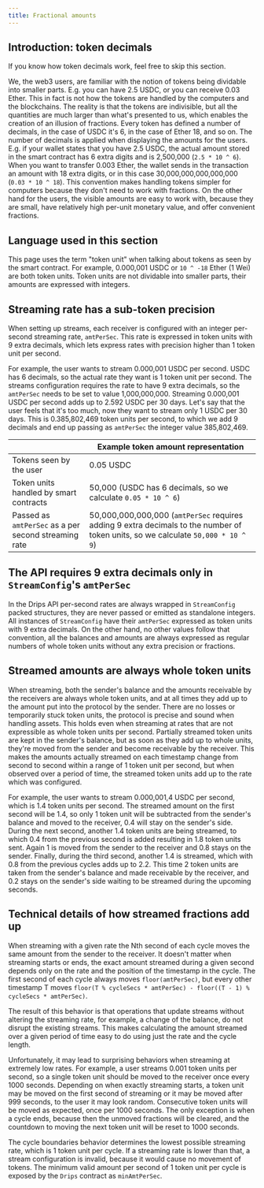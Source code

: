 ```yaml
---
title: Fractional amounts
---
```


## Introduction: token decimals

If you know how token decimals work, feel free to skip this section.

We, the web3 users, are familiar with the notion of tokens being dividable into smaller parts. E.g. you can have 2.5 USDC, or you can receive 0.03 Ether. This in fact is not how the tokens are handled by the computers and the blockchains. The reality is that the tokens are indivisible, but all the quantities are much larger than what's presented to us, which enables the creation of an illusion of fractions. Every token has defined a number of decimals, in the case of USDC it's 6, in the case of Ether 18, and so on. The number of decimals is applied when displaying the amounts for the users. E.g. if your wallet states that you have 2.5 USDC, the actual amount stored in the smart contract has 6 extra digits and is 2,500,000 (`2.5 * 10 ^ 6`). When you want to transfer 0.003 Ether, the wallet sends in the transaction an amount with 18 extra digits, or in this case 30,000,000,000,000,000 (`0.03 * 10 ^ 18`). This convention makes handling tokens simpler for computers because they don't need to work with fractions. On the other hand for the users, the visible amounts are easy to work with, because they are small, have relatively high per-unit monetary value, and offer convenient fractions.

## Language used in this section

This page uses the term "token unit" when talking about tokens as seen by the smart contract. For example, 0.000,001 USDC or `10 ^ -18` Ether (1 Wei) are both token units. Token units are not dividable into smaller parts, their amounts are expressed with integers.

## Streaming rate has a sub-token precision

When setting up streams, each receiver is configured with an integer per-second streaming rate, `amtPerSec`. This rate is expressed in token units with 9 extra decimals, which lets express rates with precision higher than 1 token unit per second.

For example, the user wants to stream 0.000,001 USDC per second. USDC has 6 decimals, so the actual rate they want is 1 token unit per second. The streams configuration requires the rate to have 9 extra decimals, so the `amtPerSec` needs to be set to value 1,000,000,000. Streaming 0.000,001 USDC per second adds up to 2.592 USDC per 30 days. Let's say that the user feels that it's too much, now they want to stream only 1 USDC per 30 days. This is 0.385,802,469 token units per second, to which we add 9 decimals and end up passing as `amtPerSec` the integer value 385,802,469.

|                                                             | Example token amount representation                                                                                                             |
| ----------------------------------------------------------- | ----------------------------------------------------------------------------------------------------------------------------------------------- |
| Tokens seen by the user                                     | 0.05 USDC                                                                                                                                       |
| Token units handled by smart contracts                      | 50,000 (USDC has 6 decimals, so we calculate `0.05 * 10 ^ 6`)                                                                            |
| Passed as `amtPerSec` as a per second streaming rate | 50,000,000,000,000 (`amtPerSec` requires adding 9 extra decimals to the number of token units, so we calculate `50,000 * 10 ^ 9`) |

## The API requires 9 extra decimals only in `StreamConfig`'s `amtPerSec`

In the Drips API per-second rates are always wrapped in `StreamConfig` packed structures, they are never passed or emitted as standalone integers. All instances of `StreamConfig` have their `amtPerSec` expressed as token units with 9 extra decimals. On the other hand, no other values follow that convention, all the balances and amounts are always expressed as regular numbers of whole token units without any extra precision or fractions.

## Streamed amounts are always whole token units

When streaming, both the sender's balance and the amounts receivable by the receivers are always whole token units, and at all times they add up to the amount put into the protocol by the sender. There are no losses or temporarily stuck token units, the protocol is precise and sound when handling assets. This holds even when streaming at rates that are not expressible as whole token units per second. Partially streamed token units are kept in the sender's balance, but as soon as they add up to whole units, they're moved from the sender and become receivable by the receiver. This makes the amounts actually streamed on each timestamp change from second to second within a range of 1 token unit per second, but when observed over a period of time, the streamed token units add up to the rate which was configured.

For example, the user wants to stream 0.000,001,4 USDC per second, which is 1.4 token units per second. The streamed amount on the first second will be 1.4, so only 1 token unit will be subtracted from the sender's balance and moved to the receiver, 0.4 will stay on the sender's side. During the next second, another 1.4 token units are being streamed, to which 0.4 from the previous second is added resulting in 1.8 token units sent. Again 1 is moved from the sender to the receiver and 0.8 stays on the sender. Finally, during the third second, another 1.4 is streamed, which with 0.8 from the previous cycles adds up to 2.2. This time 2 token units are taken from the sender's balance and made receivable by the receiver, and 0.2 stays on the sender's side waiting to be streamed during the upcoming seconds.

## Technical details of how streamed fractions add up

When streaming with a given rate the Nth second of each cycle moves the same amount from the sender to the receiver. It doesn't matter when streaming starts or ends, the exact amount streamed during a given second depends only on the rate and the position of the timestamp in the cycle. The first second of each cycle always moves `floor(amtPerSec)`, but every other timestamp T moves `floor(T % cycleSecs * amtPerSec) - floor((T - 1) % cycleSecs * amtPerSec)`.

The result of this behavior is that operations that update streams without altering the streaming rate, for example, a change of the balance, do not disrupt the existing streams. This makes calculating the amount streamed over a given period of time easy to do using just the rate and the cycle length.

Unfortunately, it may lead to surprising behaviors when streaming at extremely low rates. For example, a user streams 0.001 token units per second, so a single token unit should be moved to the receiver once every 1000 seconds. Depending on when exactly streaming starts, a token unit may be moved on the first second of streaming or it may be moved after 999 seconds, to the user it may look random. Consecutive token units will be moved as expected, once per 1000 seconds. The only exception is when a cycle ends, because then the unmoved fractions will be cleared, and the countdown to moving the next token unit will be reset to 1000 seconds.

The cycle boundaries behavior determines the lowest possible streaming rate, which is 1 token unit per cycle. If a streaming rate is lower than that, a stream configuration is invalid, because it would cause no movement of tokens. The minimum valid amount per second of 1 token unit per cycle is exposed by the `Drips` contract as `minAmtPerSec`.
